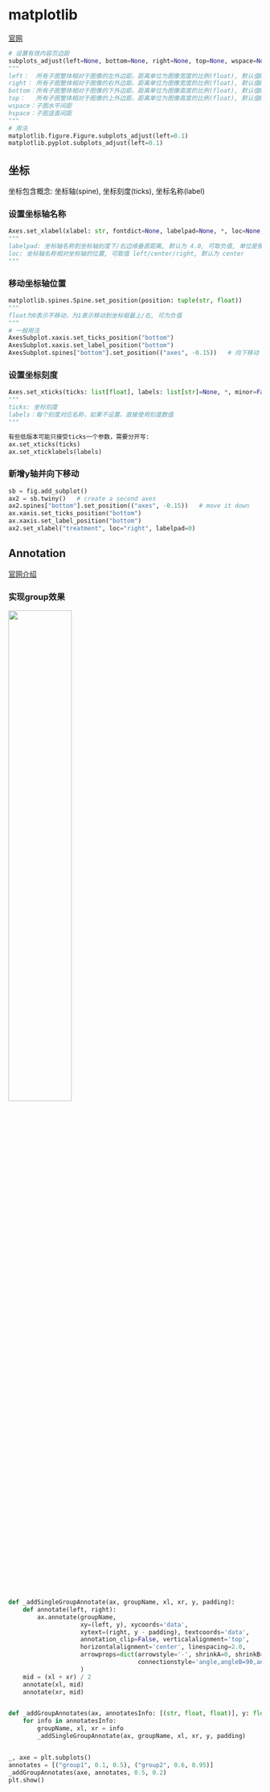 
# matplotlib

[官网](https://matplotlib.org/stable/index.html)

```python
# 设置有效内容页边距
subplots_adjust(left=None, bottom=None, right=None, top=None, wspace=None, hspace=None)
"""
left：  所有子图整体相对于图像的左外边距，距离单位为图像宽度的比例(float), 默认值0.125
right： 所有子图整体相对于图像的右外边距，距离单位为图像宽度的比例(float), 默认值0.0
bottom：所有子图整体相对于图像的下外边距，距离单位为图像高度的比例(float), 默认值0.11
top：   所有子图整体相对于图像的上外边距，距离单位为图像高度的比例(float), 默认值0.88
wspace：子图水平间距
hspace：子图竖直间距
"""
# 用法
matplotlib.figure.Figure.subplots_adjust(left=0.1)
matplotlib.pyplot.subplots_adjust(left=0.1)
```

## 坐标

坐标包含概念: 坐标轴(spine), 坐标刻度(ticks), 坐标名称(label)

### 设置坐标轴名称

```python
Axes.set_xlabel(xlabel: str, fontdict=None, labelpad=None, *, loc=None, **kwargs)
"""
labelpad: 坐标轴名称到坐标轴刻度下/右边缘垂直距离, 默认为 4.0, 可取负值, 单位是像素？
loc: 坐标轴名称相对坐标轴的位置, 可取值 left/center/right, 默认为 center
"""
```

### 移动坐标轴位置

```python
matplotlib.spines.Spine.set_position(position: tuple(str, float))
"""
float为0表示不移动，为1表示移动到坐标框最上/右, 可为负值
"""
# 一般用法
AxesSubplot.xaxis.set_ticks_position("bottom")
AxesSubplot.xaxis.set_label_position("bottom")
AxesSubplot.spines["bottom"].set_position(("axes", -0.15))   # 向下移动
```

### 设置坐标刻度

```python
Axes.set_xticks(ticks: list[float], labels: list[str]=None, *, minor=False, **kwargs)
"""
ticks: 坐标刻度
labels：每个刻度对应名称，如果不设置，直接使用刻度数值
"""

有些低版本可能只接受ticks一个参数，需要分开写:
ax.set_xticks(ticks)
ax.set_xticklabels(labels)
```

### 新增y轴并向下移动

```python
sb = fig.add_subplot()
ax2 = sb.twiny()   # create a second axes
ax2.spines["bottom"].set_position(("axes", -0.15))   # move it down
ax.xaxis.set_ticks_position("bottom")
ax.xaxis.set_label_position("bottom")
ax2.set_xlabel("treatment", loc="right", labelpad=0)
```

## Annotation

[官网介绍](https://matplotlib.org/stable/tutorials/text/annotations.html#plotting-guide-annotation)

### 实现group效果

<div><img src="./pics/group-annotation.png", width="50%"></div>

```python
def _addSingleGroupAnnotate(ax, groupName, xl, xr, y, padding):
    def annotate(left, right):
        ax.annotate(groupName,
                    xy=(left, y), xycoords='data',
                    xytext=(right, y - padding), textcoords='data',
                    annotation_clip=False, verticalalignment='top',
                    horizontalalignment='center', linespacing=2.0,
                    arrowprops=dict(arrowstyle='-', shrinkA=0, shrinkB=0,
                                    connectionstyle='angle,angleB=90,angleA=0,rad=5')
                    )
    mid = (xl + xr) / 2
    annotate(xl, mid)
    annotate(xr, mid)


def _addGroupAnnotates(ax, annotatesInfo: [(str, float, float)], y: float, padding: float):
    for info in annotatesInfo:
        groupName, xl, xr = info
        _addSingleGroupAnnotate(ax, groupName, xl, xr, y, padding)


_, axe = plt.subplots()
annotates = [("group1", 0.1, 0.5), ("group2", 0.6, 0.95)]
_addGroupAnnotates(axe, annotates, 0.5, 0.2)
plt.show()
```
